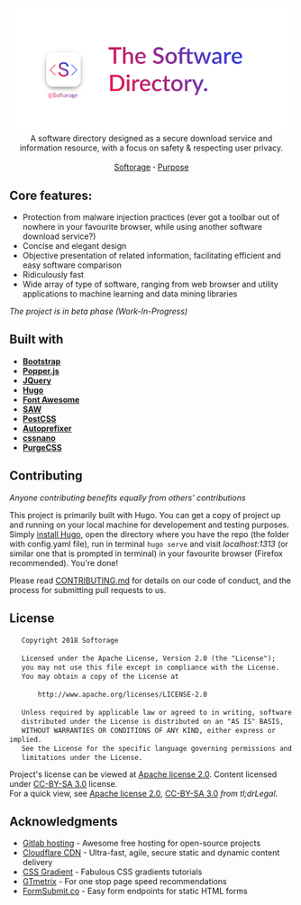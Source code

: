 <p align="center">
<a href="https://softorage.com"><img src="/source/images/Cover photo-NoBG.png?raw=true" alt="Softorage Banner Image"></a>
<br>
A software directory designed as a secure download service and information resource, with a focus on safety & respecting user privacy.
<br><br>
<a href="https://softorage.com">Softorage</a> <b>&#183;</b> <a href="https://softorage.com/what-we-do/">Purpose</a>
</p>

## Core features:
* Protection from malware injection practices (ever got a toolbar out of nowhere in your favourite browser, while using another software download service?)
* Concise and elegant design
* Objective presentation of related information, facilitating efficient and easy software comparison
* Ridiculously fast
* Wide array of type of software, ranging from web browser and utility applications to machine learning and data mining libraries
  
_The project is in beta phase (Work-In-Progress)_


## Built with

* [__Bootstrap__](https://getbootstrap.com/)
* [__Popper.js__](https://popper.js.org/)
* [__JQuery__](https://jquery.com/)
* [__Hugo__](https://gohugo.io/)
* [__Font Awesome__](https://fontawesome.com/)
* [__SAW__](https://gitlab.com/Softorage/saw)
* [__PostCSS__](https://postcss.org/)
* [__Autoprefixer__](https://github.com/postcss/autoprefixer)
* [__cssnano__](https://cssnano.co/)
* [__PurgeCSS__](https://purgecss.com/)
<!-- * loadCSS : yet to be implemented -->

## Contributing

_Anyone contributing benefits equally from others' contributions_  

This project is primarily built with Hugo. You can get a copy of project up and running on your local machine for developement and testing purposes. Simply [install Hugo](https://softorage.com/software/hugo/), open the directory where you have the repo (the folder with config.yaml file), run in terminal `hugo serve` and visit *localhost:1313* (or similar one that is prompted in terminal) in your favourite browser (Firefox recommended). You're done!
  
Please read [CONTRIBUTING.md](https://softorage.com/contribute/) for details on our code of conduct, and the process for submitting pull requests to us.

## License

```
   Copyright 2018 Softorage

   Licensed under the Apache License, Version 2.0 (the "License");
   you may not use this file except in compliance with the License.
   You may obtain a copy of the License at

       http://www.apache.org/licenses/LICENSE-2.0

   Unless required by applicable law or agreed to in writing, software
   distributed under the License is distributed on an "AS IS" BASIS,
   WITHOUT WARRANTIES OR CONDITIONS OF ANY KIND, either express or implied.
   See the License for the specific language governing permissions and
   limitations under the License.
```

Project's license can be viewed at [Apache license 2.0](LICENSE). Content licensed under [CC-BY-SA 3.0](https://creativecommons.org/licenses/by-sa/3.0/legalcode/) license.  
For a quick view, see [Apache license 2.0](https://tldrlegal.com/license/apache-license-2.0-(apache-2.0)), [CC-BY-SA 3.0](https://tldrlegal.com/license/creative-commons-attribution-(cc)) _from tl;drLegal_.

## Acknowledgments

* [Gitlab hosting](https://about.gitlab.com/product/pages/) - Awesome free hosting for open-source projects
* [Cloudflare CDN](https://www.cloudflare.com/cdn/) - Ultra-fast, agile, secure static and dynamic content delivery
* [CSS Gradient](https://cssgradient.io/) - Fabulous CSS gradients tutorials
* [GTmetrix](https://gtmetrix.com/) - For one stop page speed recommendations
* [FormSubmit.co](https://formsubmit.co/) - Easy form endpoints for static HTML forms
<!-- * [Wikimedia Commons](https://commons.wikimedia.org/wiki/Main_Page) - A hundred thanks for [allowing inline linking](https://commons.wikimedia.org/wiki/Commons:Reusing_content_outside_Wikimedia/technical#Hotlinking) -->
<!-- * list.js - Super smart searches -->
<!-- * forwardemail.com - Custom email hosting -->
